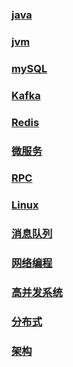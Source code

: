 ### [java](https://github.com/wangjunjie0817/note/blob/master/java/javaNote.md)
### [jvm](https://github.com/wangjunjie0817/note/blob/master/jvm/jvmNote.md)
### [mySQL](https://github.com/wangjunjie0817/note/blob/master/MySQL/note.md)
### [Kafka](https://github.com/wangjunjie0817/note/blob/master/Kafka/KafkaNote.md)
### [Redis](https://github.com/wangjunjie0817/note/blob/master/Redis/RedisNote.md)
### [微服务](https://github.com/wangjunjie0817/note/blob/master/%E5%BE%AE%E6%9C%8D%E5%8A%A1/%E5%BE%AE%E6%9C%8D%E5%8A%A1.md)
### [RPC](https://github.com/wangjunjie0817/note/blob/master/RPC/RPCnote.md)
### [Linux]()
### [消息队列]()
### [网络编程]()
### [高并发系统]()
### [分布式](https://github.com/wangjunjie0817/note/blob/master/%E5%88%86%E5%B8%83%E5%BC%8F/%E5%88%86%E5%B8%83%E5%BC%8F.md)
### [架构]()

